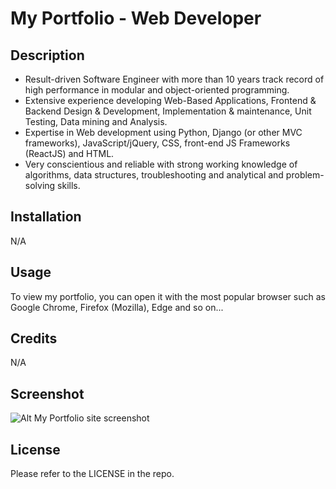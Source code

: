 # My Portfolio - Web Developer

## Description

- Result-driven Software Engineer with more than 10 years track record of high performance in modular and object-oriented programming.
- Extensive experience developing Web-Based Applications, Frontend & Backend Design & Development, Implementation & maintenance, Unit Testing, Data mining and Analysis.
- Expertise in Web development using Python, Django (or other MVC frameworks), JavaScript/jQuery, CSS, front-end JS Frameworks (ReactJS) and HTML.
- Very conscientious and reliable with strong working knowledge of algorithms, data structures, troubleshooting and analytical and problem-solving skills.

## Installation

N/A

## Usage

To view my portfolio, you can open it with the most popular browser such as Google Chrome, Firefox (Mozilla), Edge and so on...

## Credits

N/A

## Screenshot

![Alt My Portfolio site screenshot](./assets/images/portfolioPic.png)

## License

Please refer to the LICENSE in the repo.
